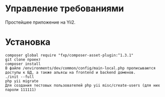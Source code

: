 Управление требованиями
=======================

Простейшее приложение на Yii2.

Установка
=========

    composer global require "fxp/composer-asset-plugin:^1.3.1"
    git clone проект
    composer install
    В файле /environments/dev/common/config/main-local.php прописываются доступы к БД, а также альясы на frontend и backend доменов.
    ./init --full
    php yii migrate
    Для создания тестовых пользователей php yii misc/create-users (для них пароли 111111)